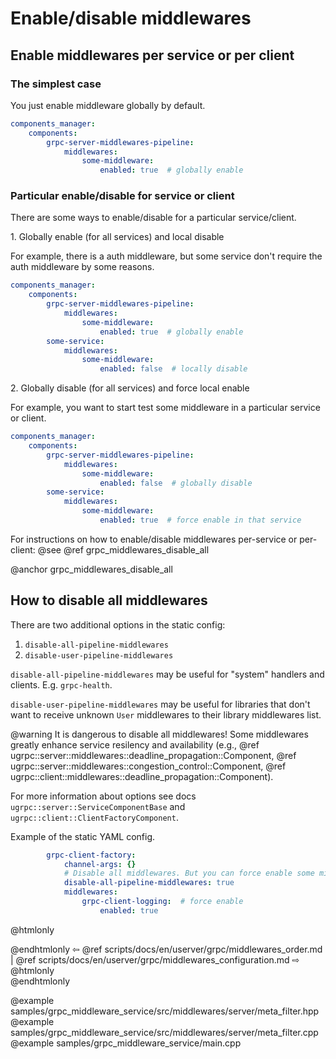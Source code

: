 # Enable/disable middlewares

## Enable middlewares per service or per client

### The simplest case

You just enable middleware globally by default.

```yaml
components_manager:
    components:
        grpc-server-middlewares-pipeline:
            middlewares:
                some-middleware:
                    enabled: true  # globally enable
```

### Particular enable/disable for service or client

There are some ways to enable/disable for a particular service/client.

1\. Globally enable (for all services) and local disable

For example, there is a auth middleware, but some service don't require the auth middleware by some reasons.

```yaml
components_manager:
    components:
        grpc-server-middlewares-pipeline:
            middlewares:
                some-middleware:
                    enabled: true  # globally enable
        some-service:
            middlewares:
                some-middleware:
                    enabled: false  # locally disable
```

2\. Globally disable (for all services) and force local enable

For example, you want to start test some middleware in a particular service or client.

```yaml
components_manager:
    components:
        grpc-server-middlewares-pipeline:
            middlewares:
                some-middleware:
                    enabled: false  # globally disable
        some-service:
            middlewares:
                some-middleware:
                    enabled: true  # force enable in that service
```

For instructions on how to enable/disable middlewares per-service or per-client:
@see @ref grpc_middlewares_disable_all


@anchor grpc_middlewares_disable_all
## How to disable all middlewares

There are two additional options in the static config:
1. `disable-all-pipeline-middlewares`
2. `disable-user-pipeline-middlewares`

`disable-all-pipeline-middlewares` may be useful for "system" handlers and clients. E.g. `grpc-health`.

`disable-user-pipeline-middlewares` may be useful for libraries that don't want to receive unknown `User` middlewares to their library middlewares list.

@warning It is dangerous to disable all middlewares! Some middlewares greatly enhance service resilency and availability (e.g., @ref ugrpc::server::middlewares::deadline_propagation::Component, @ref ugrpc::server::middlewares::congestion_control::Component, @ref ugrpc::client::middlewares::deadline_propagation::Component).

For more information about options see docs `ugrpc::server::ServiceComponentBase` and `ugrpc::client::ClientFactoryComponent`. 

Example of the static YAML config.

```yaml
        grpc-client-factory:
            channel-args: {}
            # Disable all middlewares. But you can force enable some middlewares.
            disable-all-pipeline-middlewares: true
            middlewares:
                grpc-client-logging:  # force enable
                    enabled: true

```


@htmlonly <div class="bottom-nav"> @endhtmlonly
⇦ @ref scripts/docs/en/userver/grpc/middlewares_order.md | @ref scripts/docs/en/userver/grpc/middlewares_configuration.md ⇨
@htmlonly </div> @endhtmlonly

@example samples/grpc_middleware_service/src/middlewares/server/meta_filter.hpp
@example samples/grpc_middleware_service/src/middlewares/server/meta_filter.cpp
@example samples/grpc_middleware_service/main.cpp
